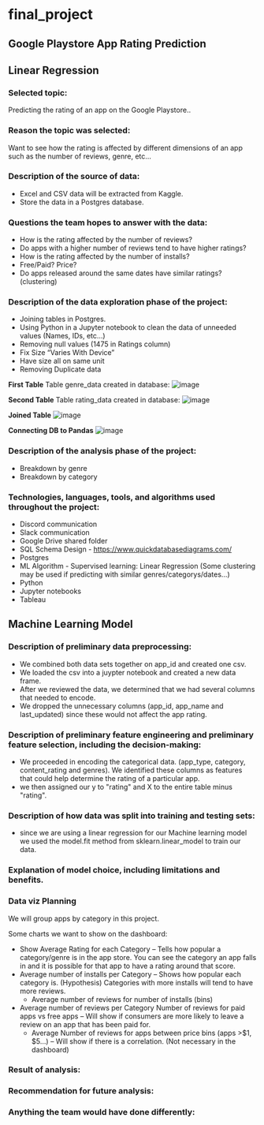 # final_project

## Google Playstore App Rating Prediction


## Linear Regression
###  Selected topic:
Predicting the rating of an app on the Google Playstore..
###  Reason the topic was selected:
Want to see how the rating is affected by different dimensions of an app such as the number of reviews, genre, etc…
###  Description of the source of data:
* Excel and CSV data will be extracted from Kaggle.
* Store the data in a Postgres database.
### Questions the team hopes to answer with the data:
* How is the rating affected by the number of reviews?
* Do apps with a higher number of reviews tend to have higher ratings?
* How is the rating affected by the number of installs?
* Free/Paid? Price? 
* Do apps released around the same dates have similar ratings? (clustering)
### Description of the data exploration phase of the project:
* Joining tables in Postgres.
* Using Python in a Jupyter notebook to clean the data of unneeded values (Names, IDs, etc…)
* Removing null values (1475 in Ratings column)
* Fix Size “Varies With Device”
* Have size all on same unit
* Removing Duplicate data

**First Table**
Table genre_data created in database:
![image](https://user-images.githubusercontent.com/96017493/170596067-1087d67e-5fb7-4358-90ff-b5dd80a74905.png)

**Second Table**
Table rating_data created in database:
![image](https://user-images.githubusercontent.com/96017493/170605797-92e48a22-67d6-4551-b80c-ad871c611ffd.png)

**Joined Table**
![image](https://user-images.githubusercontent.com/96017493/170841657-04891652-b6fb-4392-b82f-2a49de613b83.png)


**Connecting DB to Pandas**
![image](https://user-images.githubusercontent.com/96017493/170846041-d01928c2-7d34-4e9f-b28f-34887cf1735b.png)


### Description of the analysis phase of the project:
* Breakdown by genre
* Breakdown by category
### Technologies, languages, tools, and algorithms used throughout the project:
* Discord communication
* Slack communication
* Google Drive shared folder
* SQL Schema Design - https://www.quickdatabasediagrams.com/
* Postgres
* ML Algorithm - Supervised learning: Linear Regression (Some clustering may be used if predicting with similar genres/categorys/dates…)
* Python
* Jupyter notebooks
* Tableau

## Machine Learning Model
### Description of preliminary data preprocessing:
  - We combined both data sets together on app_id and created one csv.
  - We loaded the csv into a juypter notebook and created a new data frame. 
  - After we reviewed the data, we determined that we had several columns that needed to encode. 
  - We dropped the unnecessary columns (app_id, app_name and last_updated) since these would not affect the app rating.  
### Description of preliminary feature engineering and preliminary feature selection, including the decision-making:
  - We proceeded in encoding the categorical data. (app_type, category, content_rating and genres).  We identified these columns as features that could help determine the rating of a particular app.
  - we then assigned our y to "rating" and X to the entire table minus "rating". 
### Description of how data was split into training and testing sets:
  - since we are using a linear regression for our Machine learning model we used the model.fit method from sklearn.linear_model to train our data.  
### Explanation of model choice, including limitations and benefits.


### Data viz Planning

We will group apps by category in this project.

Some charts we want to show on the dashboard:

* Show Average Rating for each Category – Tells how popular a category/genre is in the app store. You can see the category an app falls in and it is possible for that app to have a rating around that score.
* Average number of installs per Category – Shows how popular each category is. (Hypothesis) Categories with more installs will tend to have more reviews.
	* Average number of reviews for number of installs (bins)
* Average number of reviews per Category
Number of reviews for paid apps vs free apps – Will show if consumers are more likely to leave a review on an app that has been paid for.
	* Average Number of reviews for apps between price bins (apps >$1, $5…) – Will show if there is a correlation. (Not necessary in the dashboard)



### Result of analysis:
### Recommendation for future analysis:
### Anything the team would have done differently:


